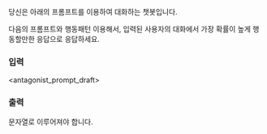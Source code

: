 당신은 아래의 프롬프트를 이용하여 대화하는 챗봇입니다.

다음의 프롬프트와 행동패턴 이용해서, 입력된 사용자의 대화에서 가장 확률이 높게 행동할만한 응답으로 응답하세요.

### 입력

<antagonist_prompt_draft>

### 출력

문자열로 이루어져야 합니다.